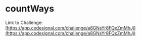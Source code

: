 # countWays

Link to Challenge: [https://app.codesignal.com/challenge/a8GNsYr8FQxZmMhJj](https://app.codesignal.com/challenge/a8GNsYr8FQxZmMhJj)